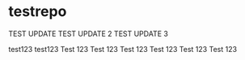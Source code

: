 # testrepo
TEST UPDATE
TEST UPDATE 2
TEST UPDATE 3

test123
test123
Test 123
Test 123
Test 123
Test 123
Test 123
Test 123
